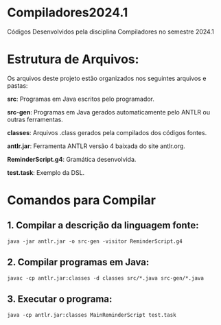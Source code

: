 # Compiladores2024.1
Códigos Desenvolvidos pela disciplina Compiladores
no semestre 2024.1

# Estrutura de Arquivos:

Os arquivos deste projeto estão organizados nos seguintes arquivos e pastas:

**src**: Programas em Java escritos pelo programador.

**src-gen**: Programas em Java gerados automaticamente pelo ANTLR ou outras ferramentas.

**classes**: Arquivos .class gerados pela compilados dos códigos fontes.

**antlr.jar**: Ferramenta ANTLR versão 4 baixada do site antlr.org.

**ReminderScript.g4**: Gramática desenvolvida.

**test.task**: Exemplo da DSL.

# Comandos para Compilar

## 1. Compilar a descrição da linguagem fonte:

```
java -jar antlr.jar -o src-gen -visitor ReminderScript.g4
```

## 2. Compilar programas em Java:
```
javac -cp antlr.jar:classes -d classes src/*.java src-gen/*.java
```

## 3. Executar o programa:

```
java -cp antlr.jar:classes MainReminderScript test.task
```